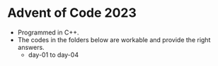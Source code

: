 # Advent of Code 2023
- Programmed in C++.
- The codes in the folders below are workable and provide the right answers.
  - day-01 to day-04
